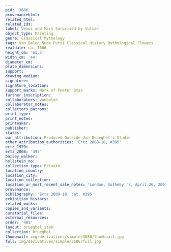 ```yaml
---
pid: '3686'
provenancehtml:
related_html:
related_ids:
label: Venus and Mars Surprised by Vulcan
object_type: Painting
genre: Classical Mythology
tags: Van_Balen Nude Putti Classical History Mythological Flowers
realdate: ca. 1606
height_cm: '61.5'
width_cm: '44'
diameter_cm:
plate_dimensions:
support:
drawing_medium:
signature:
signature_location:
support_marks: Mark of Peeter Stas
further_inscription:
collaborators: vanbalen
collaborator_notes:
collectors_patrons:
print_type:
print_notes:
printmaker:
publisher:
states:
our_attribution: Produced Outside Jan Brueghel's Studio
other_attribution_authorities: 'Ertz 2008-10, #395'
ertz_1979:
ertz_2008: '395'
bailey_walker:
hollstein_no:
collection_type: Private
location_country:
location_city:
location_collection:
location_or_most_recent_sale_notes: 'London, Sotheby''s, April 26, 2001, #14'
provenance:
bibliography: 'Ertz 2008-10, cat. #395'
exhibition_history:
related_works:
copies_and_variants:
curatorial_files:
external_resources:
order: '481'
layout: brueghel_item
collection: brueghel
thumbnail: img/derivatives/simple/3686/thumbnail.jpg
full: img/derivatives/simple/3686/full.jpg
---
```

